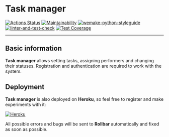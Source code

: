 # Task manager

[![Actions Status](https://github.com/Corrosion667/python-project-lvl4/workflows/hexlet-check/badge.svg)](https://github.com/Corrosion667/python-project-lvl4/actions)
[![Maintainability](https://api.codeclimate.com/v1/badges/d980190b8c72057a5ed0/maintainability)](https://codeclimate.com/github/Corrosion667/python-project-lvl4/maintainability)
[![wemake-python-styleguide](https://img.shields.io/badge/style-wemake-000000.svg)](https://github.com/wemake-services/wemake-python-styleguide)
[![linter-and-test-check](https://github.com/Corrosion667/python-project-lvl4/actions/workflows/linter-and-test-check.yml/badge.svg)](https://github.com/Corrosion667/python-project-lvl4/actions/workflows/linter-and-test-check.yml)
[![Test Coverage](https://api.codeclimate.com/v1/badges/d980190b8c72057a5ed0/test_coverage)](https://codeclimate.com/github/Corrosion667/python-project-lvl4/test_coverage)

---

## Basic information

**Task manager** allows setting tasks, assigning performers and changing their statuses. Registration and authentication are required to work with the system.

## Deployment
**Task manager** is also deployed on **Heroku**, so feel free to register and make experiments with it:

[![Heroku](https://pyheroku-badge.herokuapp.com/?app=task-manager-artem&style=flat)](https://task-manager-artem.herokuapp.com)

All possible errors and bugs will be sent to **Rollbar** automatically and fixed as soon as possible.
